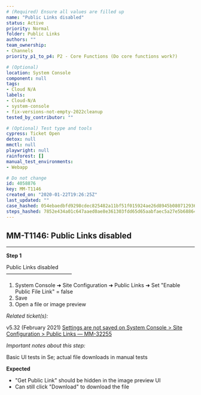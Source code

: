```yaml
---
# (Required) Ensure all values are filled up
name: "Public Links disabled"
status: Active
priority: Normal
folder: Public Links
authors: ""
team_ownership: 
- Channels
priority_p1_to_p4: P2 - Core Functions (Do core functions work?)

# (Optional)
location: System Console
component: null
tags:
- Cloud N/A
labels: 
- Cloud-N/A
- system-console
- fix-versions-not-empty-2022cleanup
tested_by_contributor: ""

# (Optional) Test type and tools
cypress: Ticket Open
detox: null
mmctl: null
playwright: null
rainforest: []
manual_test_environments:
- Webapp

# Do not change
id: 4058876
key: MM-T1146
created_on: "2020-01-22T19:26:25Z"
last_updated: ""
case_hashed: 054ebaedbfd9298cdec825482a11bf51f015924ae26d8945b0807129367767dae5675e96f5ede7b0b6a03ed15165de04
steps_hashed: 7852e434a01c647aaed0ae8e361303fdd65d65aabfaec5a27e5b688645388e3bfc19c498454f96e2456dd74679548e02
---
```


<!-- (Auto-generated) Based on frontmatter's "key" and "name" -->

## MM-T1146: Public Links disabled

---

**Step 1**

Public Links disabled\
–––––––––––––––––––––––––

1. System Console ➜ Site Configuration ➜ Public Links ➜ Set "Enable Public File Link" = false
2. Save
3. Open a file or image preview

_Related ticket(s):_

v5.32 (February 2021) [Settings are not saved on System Console > Site Configuration > Public Links — MM-32255](https://mattermost.atlassian.net/browse/MM-32255)

_Important notes about this step:_

Basic UI tests in Se; actual file downloads in manual tests

**Expected**

- "Get Public Link" should be hidden in the image preview UI
- Can still click "Download" to download the file
